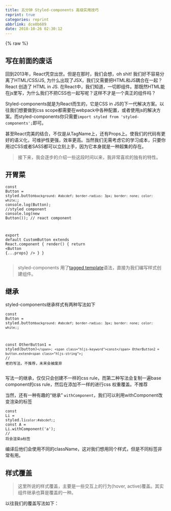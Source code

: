 ```yaml
---
title: 五分钟 Styled-components 高级实用技巧
reprint: true
categories: reprint
abbrlink: dce0b689
date: 2018-10-26 02:30:12
---
```


{% raw %}
<h2 id="articleHeader0">&#x5199;&#x5728;&#x524D;&#x9762;&#x7684;&#x5E9F;&#x8BDD;</h2><p>&#x56DE;&#x5230;2013&#x5E74;&#xFF0C;React&#x51ED;&#x7A7A;&#x51FA;&#x4E16;&#x3002;&#x4F46;&#x662F;&#x5728;&#x90A3;&#x65F6;&#xFF0C;&#x6211;&#x4EEC;&#x4F1A;&#x60F3;&#xFF0C;oh shit! &#x6211;&#x4EEC;&#x597D;&#x4E0D;&#x5BB9;&#x6613;&#x5206;&#x79BB;&#x4E86;HTML/CSS/JS, &#x4E3A;&#x4EC0;&#x4E48;&#x51FA;&#x73B0;&#x4E86;JSX&#xFF0C;&#x6211;&#x4EEC;&#x53C8;&#x9700;&#x8981;&#x628A;HTML&#x548C;JS&#x8026;&#x5408;&#x5728;&#x4E00;&#x8D77;&#xFF1F;React &#x521B;&#x9020;&#x4E86; HTML in JS. &#x5728;React&#x4E2D;&#xFF0C;&#x6211;&#x4EEC;&#x77E5;&#x9053;&#xFF0C;&#x4E00;&#x5207;&#x5373;&#x7EC4;&#x4EF6;&#x3002;&#x90A3;&#x65E2;&#x7136;HTML&#x80FD;&#x5728;js&#x91CC;&#x5199;&#xFF0C;&#x4E3A;&#x4EC0;&#x4E48;&#x6211;&#x4EEC;&#x4E0D;&#x628A;CSS&#x4E5F;&#x4E00;&#x8D77;&#x5199;&#x5462;&#xFF1F;&#x8FD9;&#x6837;&#x4E0D;&#x624D;&#x662F;&#x4E00;&#x4E2A;&#x771F;&#x6B63;&#x7684;&#x7EC4;&#x4EF6;&#x5417;&#xFF1F;</p><p>Styled-components&#x5C31;&#x662F;&#x4E3A;React&#x800C;&#x751F;&#x7684;&#xFF0C;&#x5B83;&#x662F;CSS in JS&#x7684;&#x4E0B;&#x4E00;&#x4EE3;&#x89E3;&#x51B3;&#x65B9;&#x6848;&#x3002;&#x4EE5;&#x5F80;&#x6211;&#x4EEC;&#x60F3;&#x8981;&#x505A;&#x5230;css scope&#x90FD;&#x9700;&#x8981;&#x5728;webpack&#x4E2D;&#x5404;&#x79CD;&#x914D;&#x7F6E;&#xFF0C;&#x6216;&#x8005;&#x4F7F;&#x7528;js&#x7684;&#x89E3;&#x51B3;&#x65B9;&#x6848;&#x3002;&#x800C;styled-components&#x4F60;&#x53EA;&#x9700;&#x8981;<code>import styled from &apos;styled-components&apos;;</code>&#x5373;&#x53EF;&#x3002;</p><p>&#x751A;&#x81F3;React&#x5B8C;&#x7F8E;&#x7684;&#x7ED3;&#x5408;&#xFF0C;&#x4E0D;&#x4EC5;&#x662F;&#x4ECE;TagName&#x4E0A;&#xFF0C;&#x8FD8;&#x6709;Props&#x4E0A;&#x3002;&#x4F7F;&#x6211;&#x4EEC;&#x7684;&#x4EE3;&#x7801;&#x6709;&#x66F4;&#x597D;&#x7684;&#x8BED;&#x4E49;&#x5316;&#xFF0C;&#x53EF;&#x7EF4;&#x62A4;&#x6027;&#x66F4;&#x5F3A;&#xFF0C;&#x6548;&#x7387;&#x66F4;&#x9AD8;&#x3002;&#x5F53;&#x7136;&#x6211;&#x4EEC;&#x65E0;&#x9700;&#x8003;&#x8651;&#x5B83;&#x7684;&#x5B66;&#x4E60;&#x6210;&#x672C;&#xFF0C;&#x53EA;&#x8981;&#x4F60;&#x7528;&#x8FC7;CSS&#x6216;&#x8005;SASS&#x90FD;&#x53EF;&#x4EE5;&#x7ACB;&#x523B;&#x4E0A;&#x624B;&#xFF0C;&#x56E0;&#x4E3A;&#x5B83;&#x672C;&#x8EAB;&#x5C31;&#x662F;&#x4E00;&#x79CD;&#x8D85;&#x96C6;&#x7684;&#x5B58;&#x5728;&#x3002;</p><blockquote>&#x63A5;&#x4E0B;&#x6765;&#xFF0C;&#x6211;&#x4F1A;&#x9010;&#x6B65;&#x7684;&#x4ECB;&#x7ECD;&#x4E00;&#x4E9B;&#x8FD9;&#x6BB5;&#x65F6;&#x95F4;&#x4EE5;&#x6765;&#xFF0C;&#x6211;&#x975E;&#x5E38;&#x559C;&#x6B22;&#x7684;&#x72EC;&#x6709;&#x7684;&#x7279;&#x6027;&#x3002;</blockquote><h2 id="articleHeader1">&#x5F00;&#x80C3;&#x83DC;</h2><div class="widget-codetool" style="display:none"><div class="widget-codetool--inner"><span class="selectCode code-tool" data-toggle="tooltip" data-placement="top" title="" data-original-title="&#x5168;&#x9009;"></span> <span type="button" class="copyCode code-tool" data-toggle="tooltip" data-placement="top" data-clipboard-text="const Button = styled.button`
  background: #abcdef;
  border-radius: 3px;
  border: none;
  color: white;
`;
console.log(Button); //styled component
console.log(new Button()); // react component 

export default CustomButton extends React.component {
    render() {
        return &lt;Button {...props} /&gt;
    }
}
" title="" data-original-title="&#x590D;&#x5236;"></span> <span type="button" class="saveToNote code-tool" data-toggle="tooltip" data-placement="top" title="" data-original-title="&#x653E;&#x8FDB;&#x7B14;&#x8BB0;"></span></div></div><pre class="javascript hljs"><code class="javascript"><span class="hljs-keyword">const</span> Button = styled.button<span class="hljs-string">`
  background: #abcdef;
  border-radius: 3px;
  border: none;
  color: white;
`</span>;
<span class="hljs-built_in">console</span>.log(Button); <span class="hljs-comment">//styled component</span>
<span class="hljs-built_in">console</span>.log(<span class="hljs-keyword">new</span> Button()); <span class="hljs-comment">// react component </span>

<span class="hljs-keyword">export</span> <span class="hljs-keyword">default</span> CustomButton extends React.component {
    render() {
        <span class="hljs-keyword">return</span> <span class="xml"><span class="hljs-tag">&lt;<span class="hljs-name">Button</span> {<span class="hljs-attr">...props</span>} /&gt;</span>
    }
}
</span></code></pre><blockquote>styled-components &#x7528;&#x4E86;<a href="http://es6.ruanyifeng.com/#docs/string#%E6%A0%87%E7%AD%BE%E6%A8%A1%E6%9D%BF" rel="nofollow noreferrer" target="_blank">tagged template</a>&#x8BED;&#x6CD5;&#xFF0C;&#x76F4;&#x63A5;&#x4E3A;&#x6211;&#x4EEC;&#x7F16;&#x5199;&#x6837;&#x5F0F;&#x521B;&#x5EFA;&#x7EC4;&#x4EF6;&#x3002;</blockquote><h2 id="articleHeader2">&#x7EE7;&#x627F;</h2><p>styled-components&#x7EE7;&#x627F;&#x6837;&#x5F0F;&#x6709;&#x4E24;&#x79CD;&#x5199;&#x6CD5;&#x5982;&#x4E0B;</p><div class="widget-codetool" style="display:none"><div class="widget-codetool--inner"><span class="selectCode code-tool" data-toggle="tooltip" data-placement="top" title="" data-original-title="&#x5168;&#x9009;"></span> <span type="button" class="copyCode code-tool" data-toggle="tooltip" data-placement="top" data-clipboard-text="const Button = styled.button`
  background: #abcdef;
  border-radius: 3px;
  border: none;
  color: white;
`;

const OtherButton1 = styled(button)``;
const OtherButton2 = button.extend``; // &#x8001;&#x7684;&#x5199;&#x6CD5;&#xFF0C;&#x4E0D;&#x63A8;&#x8350;&#xFF0C;&#x672A;&#x6765;&#x4F1A;&#x88AB;&#x5E9F;&#x5F03;" title="" data-original-title="&#x590D;&#x5236;"></span> <span type="button" class="saveToNote code-tool" data-toggle="tooltip" data-placement="top" title="" data-original-title="&#x653E;&#x8FDB;&#x7B14;&#x8BB0;"></span></div></div><pre class="javascript hljs"><code class="javascript"><span class="hljs-keyword">const</span> Button = styled.button<span class="hljs-string">`
  background: #abcdef;
  border-radius: 3px;
  border: none;
  color: white;
`</span>;

<span class="hljs-keyword">const</span> OtherButton1 = styled(button)<span class="hljs-string">``</span>;
<span class="hljs-keyword">const</span> OtherButton2 = button.extend<span class="hljs-string">``</span>; <span class="hljs-comment">// &#x8001;&#x7684;&#x5199;&#x6CD5;&#xFF0C;&#x4E0D;&#x63A8;&#x8350;&#xFF0C;&#x672A;&#x6765;&#x4F1A;&#x88AB;&#x5E9F;&#x5F03;</span></code></pre><p>&#x5199;&#x6CD5;&#x4E00;&#x7684;&#x7EE7;&#x627F;&#xFF0C;&#x4EC5;&#x4EC5;&#x53EA;&#x4F1A;&#x521B;&#x5EFA;&#x4E0D;&#x4E00;&#x6837;&#x7684;css rule&#xFF0C;&#x800C;&#x7B2C;&#x4E8C;&#x79CD;&#x5199;&#x6CD5;&#x4F1A;&#x590D;&#x5236;&#x4E00;&#x904D;base component&#x7684;css rule&#xFF0C;&#x7136;&#x540E;&#x5728;&#x6DFB;&#x52A0;&#x4E0D;&#x4E00;&#x6837;&#x7684;&#x8FDB;&#x884C;css &#x6743;&#x91CD;&#x8986;&#x76D6;&#x3002;&#x4E0D;&#x63A8;&#x8350;</p><p>&#x5F53;&#x7136;&#xFF0C;&#x8FD8;&#x6709;&#x4E00;&#x79CD;&#x6709;&#x8DA3;&#x7684;&#x201C;&#x7EE7;&#x627F;&#x201D; <code>withComponent</code>&#xFF0C;&#x6211;&#x4EEC;&#x53EF;&#x4EE5;&#x5229;&#x7528;withComponent&#x6539;&#x53D8;&#x6E32;&#x67D3;&#x7684;&#x6807;&#x7B7E;</p><div class="widget-codetool" style="display:none"><div class="widget-codetool--inner"><span class="selectCode code-tool" data-toggle="tooltip" data-placement="top" title="" data-original-title="&#x5168;&#x9009;"></span> <span type="button" class="copyCode code-tool" data-toggle="tooltip" data-placement="top" data-clipboard-text="const Li = styled.li`
    color:#abcdef;
`;
const A = Li.withComponent(&apos;a&apos;); // &#x5C06;&#x4F1A;&#x6E32;&#x67D3;a&#x6807;&#x7B7E;" title="" data-original-title="&#x590D;&#x5236;"></span> <span type="button" class="saveToNote code-tool" data-toggle="tooltip" data-placement="top" title="" data-original-title="&#x653E;&#x8FDB;&#x7B14;&#x8BB0;"></span></div></div><pre class="javascript hljs"><code class="javascript"><span class="hljs-keyword">const</span> Li = styled.li<span class="hljs-string">`
    color:#abcdef;
`</span>;
<span class="hljs-keyword">const</span> A = Li.withComponent(<span class="hljs-string">&apos;a&apos;</span>); <span class="hljs-comment">// &#x5C06;&#x4F1A;&#x6E32;&#x67D3;a&#x6807;&#x7B7E;</span></code></pre><p>&#x7F16;&#x8BD1;&#x540E;&#x4ED6;&#x4EEC;&#x4F1A;&#x4F7F;&#x7528;&#x4E0D;&#x540C;&#x7684;className&#xFF0C;&#x8FD9;&#x5BF9;&#x6211;&#x4EEC;&#x60F3;&#x7528;&#x540C;&#x4E2A;&#x6837;&#x5F0F;&#xFF0C;&#x4F46;&#x662F;&#x4E0D;&#x540C;&#x6807;&#x7B7E;&#x975E;&#x5E38;&#x6709;&#x7528;&#x3002;</p><h2 id="articleHeader3">&#x6837;&#x5F0F;&#x8986;&#x76D6;</h2><blockquote>&#x8FD9;&#x91CC;&#x6240;&#x8BF4;&#x7684;&#x6837;&#x5F0F;&#x8986;&#x76D6;&#xFF0C;&#x4E3B;&#x8981;&#x662F;&#x4E00;&#x4E9B;&#x4EA4;&#x4E92;&#x4E0A;&#x7684;&#x884C;&#x4E3A;(hover, active)&#x8986;&#x76D6;&#x3002;&#x5176;&#x5B9E;&#x7EC4;&#x4EF6;&#x7EE7;&#x627F;&#x4E5F;&#x7B97;&#x662F;&#x8986;&#x76D6;&#x7684;&#x4E00;&#x79CD;&#x3002;</blockquote><p>&#x4EE5;&#x5F80;&#x6211;&#x4EEC;&#x7684;&#x8986;&#x76D6;&#x5199;&#x6CD5;&#x5982;&#x4E0B;&#xFF1A;</p><div class="widget-codetool" style="display:none"><div class="widget-codetool--inner"><span class="selectCode code-tool" data-toggle="tooltip" data-placement="top" title="" data-original-title="&#x5168;&#x9009;"></span> <span type="button" class="copyCode code-tool" data-toggle="tooltip" data-placement="top" data-clipboard-text="const ListItem = styled.li`
  padding: 0;
  height: 48px;
  
  &amp;.left-item-focus {
    .left-link {
       background: ${props =&gt; props.color};
    }
  }
  &amp;:hover {
     .left-icon {
        color: #9e9e9e; // 500
     }
  }
`;" title="" data-original-title="&#x590D;&#x5236;"></span> <span type="button" class="saveToNote code-tool" data-toggle="tooltip" data-placement="top" title="" data-original-title="&#x653E;&#x8FDB;&#x7B14;&#x8BB0;"></span></div></div><pre class="javascript hljs"><code class="JavaScript"><span class="hljs-keyword">const</span> ListItem = styled.li<span class="hljs-string">`
  padding: 0;
  height: 48px;
  
  &amp;.left-item-focus {
    .left-link {
       background: <span class="hljs-subst">${props =&gt; props.color}</span>;
    }
  }
  &amp;:hover {
     .left-icon {
        color: #9e9e9e; // 500
     }
  }
`</span>;</code></pre><p>&#x800C;&#x5728;styled&#x4E2D;&#xFF0C;&#x6211;&#x4EEC;&#x53EF;&#x4EE5;&#x4F7F;&#x7528;styled-components &#x7EC4;&#x4EF6;&#x65B9;&#x5F0F;&#x5BF9;&#x6211;&#x4EEC;&#x7684;DOM&#x8FDB;&#x884C;&#x5F15;&#x7528;&#xFF0C;&#x4ECE;&#x800C;&#x8986;&#x76D6;&#x6837;&#x5F0F;&#xFF0C;&#x5982;&#x4E0B;</p><div class="widget-codetool" style="display:none"><div class="widget-codetool--inner"><span class="selectCode code-tool" data-toggle="tooltip" data-placement="top" title="" data-original-title="&#x5168;&#x9009;"></span> <span type="button" class="copyCode code-tool" data-toggle="tooltip" data-placement="top" data-clipboard-text="const Icon = styled.span`
    color: red;
`;

const ListItem = styled.li`

    &amp;:hover ${Icon} {
        color: green;
    }
`;" title="" data-original-title="&#x590D;&#x5236;"></span> <span type="button" class="saveToNote code-tool" data-toggle="tooltip" data-placement="top" title="" data-original-title="&#x653E;&#x8FDB;&#x7B14;&#x8BB0;"></span></div></div><pre class="javascript hljs"><code class="JavaScript"><span class="hljs-keyword">const</span> Icon = styled.span<span class="hljs-string">`
    color: red;
`</span>;

<span class="hljs-keyword">const</span> ListItem = styled.li<span class="hljs-string">`

    &amp;:hover <span class="hljs-subst">${Icon}</span> {
        color: green;
    }
`</span>;</code></pre><p>&#x8FD9;&#x4F9D;&#x65E7;&#x662F;&#x6211;&#x4EEC;&#x8FC7;&#x53BB;&#x7684;&#x601D;&#x8DEF;&#x6765;&#x8986;&#x76D6;&#x6837;&#x5F0F;&#xFF0C;&#x53EA;&#x662F;&#x6211;&#x4EEC;&#x628A;&#x9009;&#x62E9;&#x5668;&#x76F4;&#x63A5;&#x4F7F;&#x7528;<code>styled</code>&#x7EC4;&#x4EF6;&#x5F15;&#x7528;&#x7F62;&#x4E86;&#x3002;&#x62E5;&#x6709;&#x8FD9;&#x6837;&#x7684;&#x63A5;&#x53E3;&#xFF0C;&#x5C31;&#x66F4;&#x52A0;&#x8BA9;&#x6211;&#x4EEC;&#x65E0;&#x9700;&#x53BB;&#x601D;&#x8003;&#x9700;&#x8981;&#x7ED9;&#x7EC4;&#x4EF6;&#x53D6;&#x4EC0;&#x4E48;className&#x6216;&#x8005;id&#xFF0C;&#x4ECE;&#x800C;&#x8FBE;&#x5230;&#x8986;&#x76D6;&#x6837;&#x5F0F;&#x7684;&#x505A;&#x6CD5;&#x3002;&#x7136;&#x800C;&#x8FD8;&#x6709;&#x6211;&#x6700;&#x559C;&#x6B22;&#x7684;&#x53E6;&#x5916;&#x4E00;&#x79CD;&#x5199;&#x6CD5;&#x3002;</p><blockquote>TIPS&#xFF1A;&#x7EC4;&#x4EF6;&#x7684;&#x5F15;&#x7528;&#x5FC5;&#x987B;&#x662F;styled-components&#x5305;&#x88C5;&#x540E;&#x7684;&#x7EC4;&#x4EF6;&#xFF0C;&#x76F4;&#x63A5;&#x662F;react&#x7684;&#x4F1A;&#x62A5;&#x9519;</blockquote><div class="widget-codetool" style="display:none"><div class="widget-codetool--inner"><span class="selectCode code-tool" data-toggle="tooltip" data-placement="top" title="" data-original-title="&#x5168;&#x9009;"></span> <span type="button" class="copyCode code-tool" data-toggle="tooltip" data-placement="top" data-clipboard-text="const ListItem = styled.li``;

const Icon = styled.span`
    color: red;
    
    ${ListItem}:hover &amp; { // &amp; &#x4EE3;&#x8868;icon&#x7EC4;&#x4EF6;
        color: green;
    }
`;" title="" data-original-title="&#x590D;&#x5236;"></span> <span type="button" class="saveToNote code-tool" data-toggle="tooltip" data-placement="top" title="" data-original-title="&#x653E;&#x8FDB;&#x7B14;&#x8BB0;"></span></div></div><pre class="javascript hljs"><code class="JavaScript"><span class="hljs-keyword">const</span> ListItem = styled.li<span class="hljs-string">``</span>;

<span class="hljs-keyword">const</span> Icon = styled.span<span class="hljs-string">`
    color: red;
    
    <span class="hljs-subst">${ListItem}</span>:hover &amp; { // &amp; &#x4EE3;&#x8868;icon&#x7EC4;&#x4EF6;
        color: green;
    }
`</span>;</code></pre><p>&#x8FD9;&#x6BB5;&#x4EE3;&#x7801;&#x5B9E;&#x73B0;&#x7684;&#x662F;&#x4E00;&#x6837;&#x7684;&#x529F;&#x80FD;&#xFF0C;&#x53EA;&#x662F;&#x6211;&#x4EEC;&#x601D;&#x8DEF;&#x8F6C;&#x6362;&#x4E86;&#x4E00;&#x4E0B;&#x3002;&#x53EF;&#x4EE5;&#x53D1;&#x73B0;&#x8FD9;&#x6837;&#x7684;&#x4EE3;&#x7801;&#x66F4;&#x52A0;&#x6CA1;&#x6709;&#x4FB5;&#x5165;&#x6027;&#x3002;&#x66F4;&#x52A0;&#x7B26;&#x5408;&#x5F00;&#x653E;&#x5C01;&#x95ED;&#x539F;&#x5219;&#xFF0C;&#x5F53;&#x6211;&#x4EEC;&#x4E0D;&#x9700;&#x8981;&#x8FD9;&#x4E2A;Icon&#x7EC4;&#x4EF6;&#x65F6;&#xFF0C;&#x76F4;&#x63A5;&#x628A;&#x8FD9;&#x4E2A;Icon&#x5220;&#x9664;&#x5373;&#x53EF;&#xFF0C;&#x6211;&#x4EEC;&#x4E0D;&#x7528;&#x53BB;&#x7236;&#x7EC4;&#x4EF6;&#x91CC;&#x5BFB;&#x627E;&#x4E0E;&#x8BE5;&#x7EC4;&#x4EF6;&#x6709;&#x5173;&#x7684;&#x6837;&#x5F0F;&#xFF0C;&#x4E0D;&#x5BB9;&#x6613;&#x9020;&#x6210;&#x6837;&#x5F0F;&#x6C61;&#x67D3;&#x3002;&#x7A81;&#x7136;&#x89C9;&#x5F97;&#x773C;&#x524D;&#x4E00;&#x4EAE;&#xFF0C;&#x6709;&#x6728;&#x6709;&#xFF01;</p><p>&#x5F53;&#x7136;&#x8FD9;&#x79CD;&#x201C;&#x5B50;&#x7EC4;&#x4EF6;&#x5F15;&#x7528;&#x7236;&#x7EA7;&#x201D;&#x7684;&#x529F;&#x80FD;&#xFF0C;&#x8FD8;&#x6709;&#x66F4;&#x52A0;&#x5E7F;&#x6CDB;&#x7684;&#x5F15;&#x7528;&#x3002;&#x4F60;&#x53EF;&#x4EE5;&#x9009;&#x62E9;&#x8BE5;DOM&#x4EFB;&#x4F55;parent&#xFF0C;&#x518D;&#x5BF9;&#x81EA;&#x5DF1;&#x8FDB;&#x884C;&#x6837;&#x5F0F;&#x7684;&#x8986;&#x76D6;&#x3002;&#x5982;&#x4E0B;&#xFF1A;</p><div class="widget-codetool" style="display:none"><div class="widget-codetool--inner"><span class="selectCode code-tool" data-toggle="tooltip" data-placement="top" title="" data-original-title="&#x5168;&#x9009;"></span> <span type="button" class="copyCode code-tool" data-toggle="tooltip" data-placement="top" data-clipboard-text="const Icon = styled.span`
    color: red;
    
    html.ie-8 &amp; {
        // fuck ie8
        color: blue;
    }
    body.xxx &amp; {
        color: green;
    }
`;" title="" data-original-title="&#x590D;&#x5236;"></span> <span type="button" class="saveToNote code-tool" data-toggle="tooltip" data-placement="top" title="" data-original-title="&#x653E;&#x8FDB;&#x7B14;&#x8BB0;"></span></div></div><pre class="javascript hljs"><code class="JavaScript"><span class="hljs-keyword">const</span> Icon = styled.span<span class="hljs-string">`
    color: red;
    
    html.ie-8 &amp; {
        // fuck ie8
        color: blue;
    }
    body.xxx &amp; {
        color: green;
    }
`</span>;</code></pre><p>&#x5F53;&#x4EFB;&#x4F55;&#x7236;&#x7EA7;&#x5E26;&#x6709;class&#x90FD;&#x4F1A;&#x8986;&#x76D6;Icon&#x7684;&#x6837;&#x5F0F;&#x3002;&#x8FD9;&#x79CD;&#x201C;&#x5B50;&#x7EC4;&#x4EF6;&#x5F15;&#x7528;&#x7236;&#x7EA7;&#x201D;&#x7684;&#x529F;&#x80FD;&#x4E5F;&#x662F;&#x6211;&#x6700;&#x559C;&#x6B22;&#x7684;&#x529F;&#x80FD;&#x6CA1;&#x6709;&#x4E4B;&#x4E00;&#x3002;</p><p>&#x5728;&#x4E0A;&#x9762;&#x53EF;&#x4EE5;&#x770B;&#x89C1;&#x6211;&#x4EEC;&#x5927;&#x91CF;&#x4F7F;&#x7528;&#x4E86;<code>&amp;</code>&#x4F5C;&#x4E3A;&#x9009;&#x62E9;&#x5668;&#xFF0C;&#x800C;<code>&amp;</code>&#x8FD8;&#x6709;&#x53E6;&#x5916;&#x7684;&#x6280;&#x5DE7;&#x3002;</p><div class="widget-codetool" style="display:none"><div class="widget-codetool--inner"><span class="selectCode code-tool" data-toggle="tooltip" data-placement="top" title="" data-original-title="&#x5168;&#x9009;"></span> <span type="button" class="copyCode code-tool" data-toggle="tooltip" data-placement="top" data-clipboard-text="const Example = styled.li`
    color: red; 
    &amp; {
        color:blue;
    }
    
    &amp;&amp; {
        color: green;
    }
`;" title="" data-original-title="&#x590D;&#x5236;"></span> <span type="button" class="saveToNote code-tool" data-toggle="tooltip" data-placement="top" title="" data-original-title="&#x653E;&#x8FDB;&#x7B14;&#x8BB0;"></span></div></div><pre class="javascript hljs"><code class="JavaScript"><span class="hljs-keyword">const</span> Example = styled.li<span class="hljs-string">`
    color: red; 
    &amp; {
        color:blue;
    }
    
    &amp;&amp; {
        color: green;
    }
`</span>;</code></pre><p>&#x5927;&#x5BB6;&#x53EF;&#x4EE5;&#x731C;&#x731C;&#xFF0C;&#x8FD9;&#x6700;&#x7EC8;&#x4F1A;&#x6E32;&#x67D3;&#x6210;&#x4EC0;&#x4E48;&#xFF1F;</p><div class="widget-codetool" style="display:none"><div class="widget-codetool--inner"><span class="selectCode code-tool" data-toggle="tooltip" data-placement="top" title="" data-original-title="&#x5168;&#x9009;"></span> <span type="button" class="copyCode code-tool" data-toggle="tooltip" data-placement="top" data-clipboard-text="&lt;li class=&apos;sc-gzVnrw fmpfVE&apos;&gt;&lt;/li&gt;" title="" data-original-title="&#x590D;&#x5236;"></span> <span type="button" class="saveToNote code-tool" data-toggle="tooltip" data-placement="top" title="" data-original-title="&#x653E;&#x8FDB;&#x7B14;&#x8BB0;"></span></div></div><pre class="xml hljs"><code class="html" style="word-break:break-word;white-space:initial"><span class="hljs-tag">&lt;<span class="hljs-name">li</span> <span class="hljs-attr">class</span>=<span class="hljs-string">&apos;sc-gzVnrw fmpfVE&apos;</span>&gt;</span><span class="hljs-tag">&lt;/<span class="hljs-name">li</span>&gt;</span></code></pre><p>&#x6700;&#x7EC8;&#x4F1A;&#x7F16;&#x8BD1;&#x6210;&#x5982;&#x4E0B;class&#xFF0C;&#x4F46;&#x662F;&#x6211;&#x4EEC;&#x7684;&#x4E00;&#x4E2A;<code>&amp;</code>&#x5C31;&#x4EE3;&#x8868;&#x4E00;&#x4E2A;<code>class</code>&#x6743;&#x91CD;&#x4E5F;&#x5C31;&#x662F;&#x8BF4;&#x6211;&#x4EEC;&#x6700;&#x540E;&#x4F1A;&#x6E32;&#x67D3;&#x539F;&#x8C05;&#x8272;&#xFF0C;&#x539F;&#x56E0;&#x662F;li&#x88AB;&#x4F5C;&#x7528;&#x4E8E;&#x4E86;<code>.fmpfVE.fmpfVE</code>&#x6837;&#x5F0F;&#x8868;&#x3002;&#x8FD9;&#x4E2A;&#x529F;&#x80FD;&#x975E;&#x5E38;&#x6709;&#x7528;&#xFF0C;&#x6BD4;&#x5982;&#x5728;&#x4F60;&#x4F7F;&#x7528;&#x7B2C;&#x4E09;&#x65B9;&#x7EC4;&#x4EF6;&#x60F3;&#x8981;&#x8986;&#x76D6;&#x5B83;&#x7684;&#x6837;&#x5F0F;&#x7684;&#x65F6;&#x5019;&#xFF0C;&#x6211;&#x4EEC;&#x5C31;&#x53EF;&#x4EE5;&#x52A0;&#x591A;&#x4E2A;<code>&amp;</code>&#x6765;&#x63D0;&#x9AD8;&#x6837;&#x5F0F;&#x6743;&#x91CD;&#xFF0C;&#x4ECE;&#x800C;&#x8986;&#x76D6;&#x7B2C;&#x4E09;&#x65B9;&#x7EC4;&#x4EF6;&#x7684;&#x6837;&#x5F0F;</p><h2 id="articleHeader4">Theme</h2><p>&#x5173;&#x4E8E;Theme&#x53EA;&#x60F3;&#x8BF4;&#x4E00;&#x70B9;&#xFF0C;&#x90A3;&#x5C31;&#x662F;&#x7ED3;&#x5408;&#x7B2C;&#x4E09;&#x65B9;&#x7EC4;&#x4EF6;&#x5E94;&#x8BE5;&#x5982;&#x4F55;&#x4F20;&#x5165;Theme&#x5462;&#xFF1F;&#x6211;&#x4EEC;&#x6709;&#x4E00;&#x4E2A;&#x7B80;&#x5355;&#x7684;&#x6280;&#x5DE7;&#x3002;&#x6BD4;&#x5982;&#x4F7F;&#x7528;&#x4E86;Material-UI&#xFF0C;&#x5982;&#x679C;&#x6211;&#x4EEC;&#x9700;&#x8981;&#x57FA;&#x4E8E;&#x5B83;&#x62D3;&#x5C55;&#x6211;&#x4EEC;&#x81EA;&#x5DF1;&#x7684;&#x7EC4;&#x4EF6;&#xFF0C;&#x5E76;&#x4E14;&#x9700;&#x8981;&#x6837;&#x5F0F;&#x3002;</p><div class="widget-codetool" style="display:none"><div class="widget-codetool--inner"><span class="selectCode code-tool" data-toggle="tooltip" data-placement="top" title="" data-original-title="&#x5168;&#x9009;"></span> <span type="button" class="copyCode code-tool" data-toggle="tooltip" data-placement="top" data-clipboard-text="const ThemeProvider: React.SFC&lt;ThemeProviderProps&gt; = ({ themeName, children }) =&gt; {
  const theme = themes[themeName];
  return (
    &lt;StyledThemeProvider theme={theme}&gt;
      &lt;MuiThemeProvider theme={theme}&gt;
        {React.Children.only(children)}
      &lt;/MuiThemeProvider&gt;
    &lt;/StyledThemeProvider&gt;
  );
};" title="" data-original-title="&#x590D;&#x5236;"></span> <span type="button" class="saveToNote code-tool" data-toggle="tooltip" data-placement="top" title="" data-original-title="&#x653E;&#x8FDB;&#x7B14;&#x8BB0;"></span></div></div><pre class="javascript hljs"><code class="JavaScript"><span class="hljs-keyword">const</span> ThemeProvider: React.SFC&lt;ThemeProviderProps&gt; = <span class="hljs-function">(<span class="hljs-params">{ themeName, children }</span>) =&gt;</span> {
  <span class="hljs-keyword">const</span> theme = themes[themeName];
  <span class="hljs-keyword">return</span> (
    <span class="xml"><span class="hljs-tag">&lt;<span class="hljs-name">StyledThemeProvider</span> <span class="hljs-attr">theme</span>=<span class="hljs-string">{theme}</span>&gt;</span>
      <span class="hljs-tag">&lt;<span class="hljs-name">MuiThemeProvider</span> <span class="hljs-attr">theme</span>=<span class="hljs-string">{theme}</span>&gt;</span>
        {React.Children.only(children)}
      <span class="hljs-tag">&lt;/<span class="hljs-name">MuiThemeProvider</span>&gt;</span>
    <span class="hljs-tag">&lt;/<span class="hljs-name">StyledThemeProvider</span>&gt;</span></span>
  );
};</code></pre><p>&#x4E4B;&#x540E;&#x53EA;&#x9700;&#x8981;&#x628A;&#x6211;&#x4EEC;&#x9700;&#x8981;&#x8C03;&#x7528;&#x7684;&#x7EC4;&#x4EF6;&#x4F7F;&#x7528;styled-components&#x63D0;&#x4F9B;&#x7684;<code>withTheme</code>&#x5305;&#x88C5;&#x4E00;&#x4E0B;&#x6211;&#x4EEC;&#x7684;&#x7EC4;&#x4EF6;&#x6765;&#x83B7;&#x53D6;&#x6211;&#x4EEC;&#x7684;theme&#x3002;</p><p>&#x8FD9;&#x6837;&#x65E2;&#x53EF;&#x4EE5;&#x5728;&#x6211;&#x4EEC;&#x7684;styled-components&#x91CC;&#x53D6;&#x5230;theme&#xFF0C;material&#x91CC;&#x4E5F;&#x53EF;&#x4EE5;&#x4E86;&#x3002;</p><blockquote>&#x4EE5;&#x4E0A;&#x5C31;&#x662F;&#x6211;&#x4EEC;&#x6240;&#x6709;&#x7684;&#x6280;&#x5DE7;&#x4E86;&#xFF0C; &#x770B;&#x4E86;&#x8FD9;&#x4E48;&#x591A;&#x6709;&#x610F;&#x601D;&#x7684;&#x9ED1;&#x79D1;&#x6280;&#xFF0C;&#x96BE;&#x9053;&#x4F60;&#x8FD8;&#x4E0D;&#x7231;&#x4E0A;styled-components&#x5417;&#xFF1F;</blockquote><p>&#x4E2A;&#x4EBA;&#x7F51;&#x7AD9; <a href="http://www.meckodo.com" rel="nofollow noreferrer" target="_blank">http://www.meckodo</a></p><p>Github: <a href="https://github.com/MeCKodo" rel="nofollow noreferrer" target="_blank">https://github.com/MeCKodo</a></p>
{% endraw %}

# 版权声明
本文资源来源互联网，仅供学习研究使用，版权归该资源的合法拥有者所有，
本文仅用于学习、研究和交流目的。转载请注明出处、完整链接以及原作者。
原作者若认为本站侵犯了您的版权，请联系我们，我们会立即删除！

## 原文标题
五分钟 Styled-components 高级实用技巧

## 原文链接
[https://segmentfault.com/a/1190000016246882](https://segmentfault.com/a/1190000016246882)

